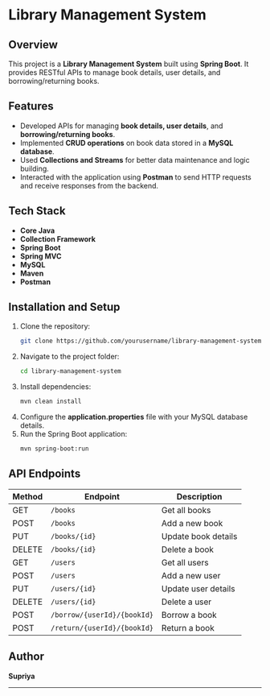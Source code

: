 # Library Management System

## Overview
This project is a **Library Management System** built using **Spring Boot**. It provides RESTful APIs to manage book details, user details, and borrowing/returning books.

## Features
- Developed APIs for managing **book details, user details**, and **borrowing/returning books**.
- Implemented **CRUD operations** on book data stored in a **MySQL database**.
- Used **Collections and Streams** for better data maintenance and logic building.
- Interacted with the application using **Postman** to send HTTP requests and receive responses from the backend.

## Tech Stack
- **Core Java**
- **Collection Framework**
- **Spring Boot**
- **Spring MVC**
- **MySQL**
- **Maven**
- **Postman**

## Installation and Setup
1. Clone the repository:
   ```bash
   git clone https://github.com/yourusername/library-management-system.git
   ```
2. Navigate to the project folder:
   ```bash
   cd library-management-system
   ```
3. Install dependencies:
   ```bash
   mvn clean install
   ```
4. Configure the **application.properties** file with your MySQL database details.
5. Run the Spring Boot application:
   ```bash
   mvn spring-boot:run
   ```

## API Endpoints
| Method | Endpoint | Description |
|--------|---------|------------|
| GET | `/books` | Get all books |
| POST | `/books` | Add a new book |
| PUT | `/books/{id}` | Update book details |
| DELETE | `/books/{id}` | Delete a book |
| GET | `/users` | Get all users |
| POST | `/users` | Add a new user |
| PUT | `/users/{id}` | Update user details |
| DELETE | `/users/{id}` | Delete a user |
| POST | `/borrow/{userId}/{bookId}` | Borrow a book |
| POST | `/return/{userId}/{bookId}` | Return a book |

## Author
**Supriya**  

---
